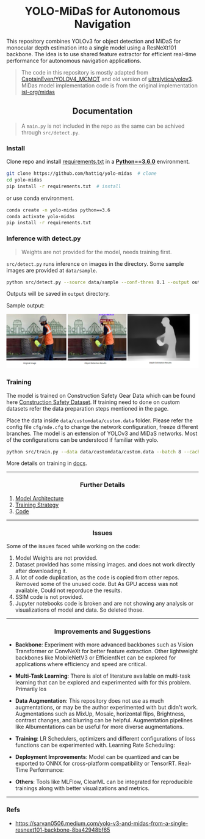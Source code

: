 # <div align="center">YOLO-MiDaS for Autonomous Navigation</div>

This repository combines YOLOv3 for object detection and MiDaS for monocular depth estimation into a single model using a ResNeXt101 backbone. The idea is to use shared feature extractor for efficient real-time performance for autonomous navigation applications.

> The code in this repository is mostly adapted from [CaptainEven/YOLOV4_MCMOT](https://github.com/CaptainEven/YOLOV4_MCMOT) and old version of [ultralytics/yolov3](https://github.com/ultralytics/yolov3). MiDas model implementation code is from the original implementation [isl-org/midas](https://github.com/isl-org/MiDaS)

## <div align="center">Documentation</div>

>A `main.py` is not included in the repo as the same can be achived through `src/detect.py`.

### Install

Clone repo and install [requirements.txt](https://github.com/hattiq/yolo-midas/blob/master/requirements.txt) in a [**Python==3.6.0**](https://www.python.org/) environment.

```bash
git clone https://github.com/hattiq/yolo-midas  # clone
cd yolo-midas
pip install -r requirements.txt  # install
```

or use conda environment.

```bash
conda create -n yolo-midas python==3.6
conda activate yolo-midas
pip install -r requirements.txt
```

### Inference with detect.py

> Weights are not provided for the model, needs training first.

`src/detect.py` runs inference on images in the directory. Some sample images are provided at `data/sample`.

```bash
python src/detect.py --source data/sample --conf-thres 0.1 --output output --weights weights/best.pt
```

Outputs will be saved in `output` directory.

Sample output:

![result](docs/assets/results.png)


### Training

The model is trained on Construction Safety Gear Data which can be found here [Construction Safety Dataset](https://github.com/sarvan0506/EVA5-Vision-Squad/tree/Saravana/14_Construction_Safety_Dataset). If training need to done on custom datasets refer the data preparation steps mentioned in the page.

Place the data inside `data/customdata/custom.data` folder.
Please refer the config file `cfg/mde.cfg` to change the network configuration, freeze different branches. The model is an extension of YOLOv3 and MiDaS networks. Most of the configurations can be understood if familiar with yolo.

```bash
python src/train.py --data data/customdata/custom.data --batch 8 --cache --cfg cfg/mde.conf --epochs 50 --img-size 512
```

More details on training in [docs](docs/training.md).

---
### <div align="center">Further Details</div>

1. [Model Architecture](docs/model.md)
2. [Training Strategy](docs/training.md)
2. [Code](docs/code.md)

---
### <div align="center">Issues</div>
Some of the issues faced while working on the code:
1. Model Weights are not provided.
2. Dataset provided has some missing images. and does not work directly after downloading it.
3. A lot of code duplication, as the code is copied from other repos. Removed some of the unused code. But
As GPU access was not available, Could not reporduce the results.
4. SSIM code is not provided.
5. Jupyter notebooks code is broken and are not showing any analysis or visualizations of model and data. So deleted those.


---
### <div align="center">Improvements and Suggestions</div>
- **Backbone**: Experiment with more advanced backbones such as Vision Transformer or ConvNeXt for better feature extraction.
Other lightweight backbones like MobileNetV3 or EfficientNet can be explored for applications where efficiency and speed are critical.

- **Multi-Task Learning**: There is alot of literature available on multi-task learning that can be explored and experimented with for this problem. Primarily los

- **Data Augmentation**: This repository does not use as much augmentations, or may be the author experimented with but didn't work. 
Augmentations such as MixUp, Mosaic, horizontal flips, Brightness, contrast changes, and blurring can be helpful. Augmentation pipelines like Albumentations can be useful for more diverse augmentations.


- **Training**: LR Schedulers, optimizers and different configurations of loss functions can be experimented with.
Learning Rate Scheduling:


- **Deployment Improvements**: Model can be quantized and can be exported to ONNX for cross-platform compatibility or TensorRT.
Real-Time Performance:

- **Others**: Tools like MLFlow, ClearML can be integrated for reproducible trainings along with better visualizations and metrics.

---

### Refs
-  https://sarvan0506.medium.com/yolo-v3-and-midas-from-a-single-resnext101-backbone-8ba42948bf65
